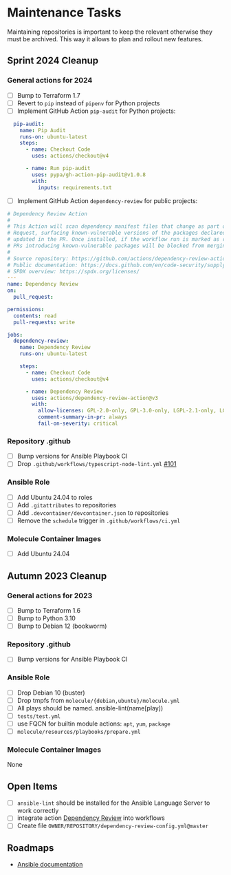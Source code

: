 # Maintenance Tasks

Maintaining repositories is important to keep the relevant otherwise they must
be archived. This way it allows to plan and rollout new features.

## Sprint 2024 Cleanup

### General actions for 2024

- [ ]  Bump to Terraform 1.7
- [ ]  Revert to `pip` instead of `pipenv` for Python projects
- [ ]  Implement GitHub Action `pip-audit` for Python projects:

```yaml
  pip-audit:
    name: Pip Audit
    runs-on: ubuntu-latest
    steps:
      - name: Checkout Code
        uses: actions/checkout@v4

      - name: Run pip-audit
        uses: pypa/gh-action-pip-audit@v1.0.8
        with:
          inputs: requirements.txt
```

- [ ]  Implement GitHub Action `dependency-review` for public projects:

```yaml
# Dependency Review Action
#
# This Action will scan dependency manifest files that change as part of a Pull
# Request, surfacing known-vulnerable versions of the packages declared or
# updated in the PR. Once installed, if the workflow run is marked as required,
# PRs introducing known-vulnerable packages will be blocked from merging.
#
# Source repository: https://github.com/actions/dependency-review-action
# Public documentation: https://docs.github.com/en/code-security/supply-chain-security/understanding-your-software-supply-chain/about-dependency-review#dependency-review-enforcement
# SPDX overview: https://spdx.org/licenses/
---
name: Dependency Review
on:
  pull_request:

permissions:
  contents: read
  pull-requests: write

jobs:
  dependency-review:
    name: Dependency Review
    runs-on: ubuntu-latest

    steps:
      - name: Checkout Code
        uses: actions/checkout@v4

      - name: Dependency Review
        uses: actions/dependency-review-action@v3
        with:
          allow-licenses: GPL-2.0-only, GPL-3.0-only, LGPL-2.1-only, LGPL-3.0-only, MIT, MPL-1.1, MPL-2.0, Apache-1.1, Apache-2.0
          comment-summary-in-pr: always
          fail-on-severity: critical
```

### Repository .github

- [ ]  Bump versions for Ansible Playbook CI
- [ ]  Drop `.github/workflows/typescript-node-lint.yml` [#101](https://github.com/hspaans/.github/issues/101)

### Ansible Role

- [ ]  Add Ubuntu 24.04 to roles
- [ ]  Add ``.gitattributes`` to repositories
- [ ]  Add ``.devcontainer/devcontainer.json`` to repositories
- [ ]  Remove the `schedule` trigger in ``.github/workflows/ci.yml``

### Molecule Container Images

- [ ]  Add Ubuntu 24.04

## Autumn 2023 Cleanup

### General actions for 2023

- [ ]  Bump to Terraform 1.6
- [ ]  Bump to Python 3.10
- [ ]  Bump to Debian 12 (bookworm)

### Repository .github

- [ ]  Bump versions for Ansible Playbook CI

### Ansible Role

- [ ]  Drop Debian 10 (buster)
- [ ]  Drop tmpfs from ``molecule/{debian,ubuntu}/molecule.yml``
- [ ]  All plays should be named. ansible-lint(name[play])
  - [ ]   ``tests/test.yml``
- [ ]  use FQCN for builtin module actions: ``apt``, ``yum``, ``package``
  - [ ]   ``molecule/resources/playbooks/prepare.yml``

### Molecule Container Images

None

## Open Items

- [ ]  ``ansible-lint`` should be installed for the Ansible Language Server
       to work correctly
- [ ]  integrate action [Dependency Review](https://github.com/marketplace/actions/dependency-review)
       into workflows
  - [ ]  Create file ``OWNER/REPOSITORY/dependency-review-config.yml@master``

## Roadmaps

- [Ansible documentation](https://docs.ansible.com/ansible/devel/roadmap/ansible_roadmap_index.html)
